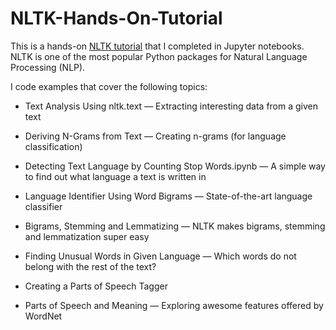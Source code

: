 # NLTK-Hands-On-Tutorial
 This is a hands-on [NLTK tutorial](https://github.com/hb20007/hands-on-nltk-tutorial) that I completed in Jupyter notebooks. NLTK is one of the most popular Python packages for Natural Language Processing (NLP).

I code examples that cover the following topics:

* Text Analysis Using nltk.text &mdash; Extracting interesting data from a given text

* Deriving N-Grams from Text &mdash; Creating n-grams (for language classification)

* Detecting Text Language by Counting Stop Words.ipynb &mdash; A simple way to find out what language a text is written in

* Language Identifier Using Word Bigrams &mdash; State-of-the-art language classifier

* Bigrams, Stemming and Lemmatizing &mdash; NLTK makes bigrams, stemming and lemmatization super easy

* Finding Unusual Words in Given Language &mdash; Which words do not belong with the rest of the text?

* Creating a Parts of Speech Tagger

* Parts of Speech and Meaning &mdash; Exploring awesome features offered by WordNet
